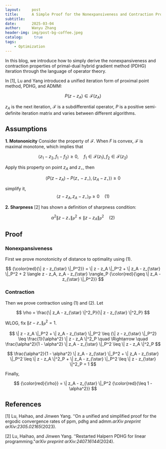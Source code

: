 ```yaml
---
layout:     post
title:      A Simple Proof for the Nonexpansiveness and Contraction Properties of PDHG
subtitle:   
date:       2025-03-04
author:     Wanyu Zhang
header-img: img/post-bg-coffee.jpeg
catalog: 	 true
tags:
    - Optimization
---
```


In this blog, we introduce how to simply derive the nonexpansiveness and contraction properties of primal-dual hybrid gradient method (PDHG) iteration through the language of operator theory.

In [1], Lu and Yang introduced a unified iteration form of proximal point method, PDHG, and ADMM:

$$
P (z - z_A) \in \mathcal{F} (z_A)
$$

$z_A$ is the next iteration, $\mathcal{F}$ is a subdifferential operator, $P$ is a positive semi-definite iteration matrix and varies between different algorithms. 

## Assumptions

**1. Motononicity** Consider the property of $\mathcal{F}$. When $F$ is convex, $\mathcal{F}$ is maximal monotone, which implies that


$$
\langle z_1 - z_2, f_1 - f_2 \rangle \geq 0, \quad f_1 \in \mathcal{F} (z_1), f_2 \in
   \mathcal{F} (z_2)
$$


Apply this property on point $z_A$ and $z_{\star}$, then


$$
\langle P (z - z_A) - P (z_{\star} - z_{\star}), (z_A - z_{\star}) \rangle
   \geq 0
$$



simplify it,
$$
\langle z - z_A, z_A - z_{\star} \rangle_P \geq 0 \quad (1)
$$

**2. Sharpness** [2] has shown a definition of sharpness condition:


$$
\alpha^2 \| z - z_{\star} \|^2_P \leq \| z - z_A \|^2_P  \quad (2)
$$


## Proof

### Nonexpansiveness

First we prove monotonicity of distance to optimality using (1).

$$
{\color{red}{\| z - z_{\star} \|_P^2}} = \| z - z_A \|_P^2 + \| z_A -
  z_{\star} \|_P^2 + 2 \langle z - z_A, z_A - z_{\star} \rangle_P
  {\color{red}{\geq \| z_A - z_{\star} \|_P^2}}
$$

### Contraction

Then we prove contraction using (1) and (2). Let


$$
\rho = \frac{\| z_A - z_{\star} \|^2_P}{\| z - z_{\star} \|^2_P}
$$


WLOG, fix $\| z - z_{\star} \|^2_P = 1$.

$$
\| z - z_A \|_P^2 + \| z_A - z_{\star} \|_P^2 \leq
   {\| z - z_{\star} \|_P^2} \leq
   \frac{1}{\alpha^2} \| z - z_A \|^2_P \quad \Rightarrow \quad
   \frac{\alpha^2}{1 - \alpha^2} \| z_A - z_{\star} \|_P^2 \leq \| z - z_A \|^2_P
$$

$$
\frac{\alpha^2}{1 - \alpha^2} \| z_A - z_{\star} \|_P^2 + \| z_A -
   z_{\star} \|_P^2 \leq \| z - z_A \|^2_P + \| z_A - z_{\star} \|_P^2 \leq \|
   z - z_{\star} \|^2_P = 1
$$

Finally,

$$
 {\color{red}{\rho}} = \| z_A - z_{\star} \|_P^2 {\color{red}{\leq 1 -
   \alpha^2}} 
$$

## References

[1] Lu, Haihao, and Jinwen Yang. ‘‘On a unified and simplified proof for the ergodic convergence rates of ppm, pdhg and admm.*arXiv preprint arXiv:2305.02165*(2023).

[2] Lu, Haihao, and Jinwen Yang. ‘‘Restarted Halpern PDHG for linear programming."*arXiv preprint arXiv:2407.16144*(2024).

